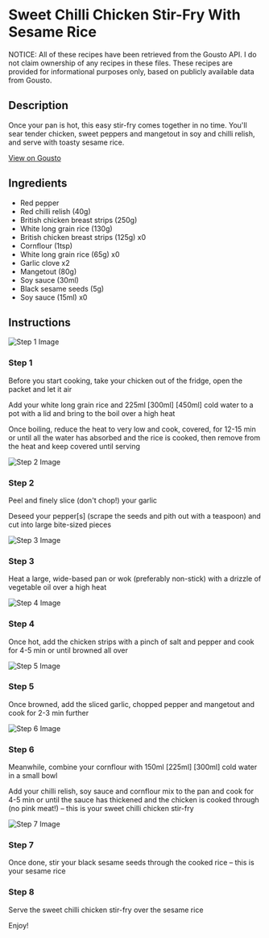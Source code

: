 # Sweet Chilli Chicken Stir-Fry With Sesame Rice

NOTICE: All of these recipes have been retrieved from the Gousto API. I do not claim ownership of any recipes in these files. These recipes are provided for informational purposes only, based on publicly available data from Gousto.

## Description

Once your pan is hot, this easy stir-fry comes together in no time. You'll sear tender chicken, sweet peppers and mangetout in soy and chilli relish, and serve with toasty sesame rice. 

[View on Gousto](https://www.gousto.co.uk/recipes/cookbook/sweet-chilli-chicken-stir-fry-sesame-rice)

## Ingredients

- Red pepper
- Red chilli relish (40g)
- British chicken breast strips (250g)
- White long grain rice (130g)
- British chicken breast strips (125g) x0
- Cornflour (1tsp)
- White long grain rice (65g) x0
- Garlic clove x2
- Mangetout (80g)
- Soy sauce (30ml)
- Black sesame seeds (5g)
- Soy sauce (15ml) x0

## Instructions

![Step 1 Image](https://production-media.gousto.co.uk/cms/recipe-step-image/1450.-step-1-x200.jpg)

### Step 1

Before you start cooking, take your chicken out of the fridge, open the packet and let it air

Add your white long grain rice and 225ml<span class="text-purple"> [300ml]</span><span class="text-danger"> [450ml] </span>cold water to a pot with a lid and bring to the boil over a high heat

Once boiling, reduce the heat to very low and cook, covered, for 12-15 min or until all the water has absorbed and the rice is cooked, then remove from the heat and keep covered until serving

![Step 2 Image](https://production-media.gousto.co.uk/cms/recipe-step-image/Step-2-1632239396200-x200.jpg)

### Step 2

Peel and finely slice (don't chop!) your garlic

Deseed your pepper[s] (scrape the seeds and pith out with a teaspoon) and cut into large bite-sized pieces

![Step 3 Image](https://production-media.gousto.co.uk/cms/recipe-step-image/Sliced-chicken-strips-on-board-1631618608355-x200.jpg)

### Step 3

Heat a large, wide-based pan or wok (preferably non-stick) with a drizzle of vegetable oil over a high heat

![Step 4 Image](https://production-media.gousto.co.uk/cms/recipe-step-image/1450.-step-4-x200.jpg)

### Step 4

Once hot, add the chicken strips with a pinch of salt and pepper and cook for 4-5 min or until browned all over

![Step 5 Image](https://production-media.gousto.co.uk/cms/recipe-step-image/1450.-step-5-x200.jpg)

### Step 5

Once browned, add the sliced garlic, chopped pepper and mangetout and cook for 2-3 min further

![Step 6 Image](https://production-media.gousto.co.uk/cms/recipe-step-image/1450.-step-6-x200.jpg)

### Step 6

Meanwhile, combine your cornflour with 150ml <span class="text-purple">[225ml]</span> <span class="text-danger">[300ml]</span> cold water in a small bowl

Add your chilli relish, soy sauce and cornflour mix to the pan and cook for 4-5 min or until the sauce has thickened and the chicken is cooked through (no pink meat!) – this is your sweet chilli chicken stir-fry

![Step 7 Image](https://production-media.gousto.co.uk/cms/recipe-step-image/1450.-step-7-x200.jpg)

### Step 7

Once done, stir your black sesame seeds through the cooked rice – this is your sesame rice

### Step 8

Serve the sweet chilli chicken stir-fry over the sesame rice

Enjoy!

